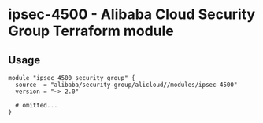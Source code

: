 # ipsec-4500 - Alibaba Cloud Security Group Terraform module

## Usage

```hcl
module "ipsec_4500_security_group" {
  source  = "alibaba/security-group/alicloud//modules/ipsec-4500"
  version = "~> 2.0"

  # omitted...
}
```

<!-- BEGINNING OF PRE-COMMIT-TERRAFORM DOCS HOOK -->
<!-- END OF PRE-COMMIT-TERRAFORM DOCS HOOK -->
